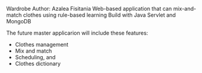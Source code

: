 Wardrobe
Author: Azalea Fisitania
Web-based application that can mix-and-match clothes using rule-based learning
Build with Java Servlet and MongoDB

The future master applicarion will include these features:
- Clothes management
- Mix and match
- Scheduling, and
- Clothes dictionary
